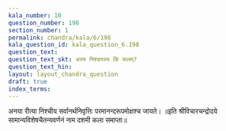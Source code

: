 ```yaml
---
kala_number: 10
question_number: 198
section_number: 1
permalink: chandra/kala/6/198
kala_question_id: kala_question_6.198
question_text: 
question_text_skt: अस्य निश्चयस्य किं फलम्?
question_text_hin: 
layout: layout_chandra_question
draft: true
index_terms:
---
```


<!-- skt-start -->
अनया रीत्या निश्चीय सर्वानर्थनिवृत्तिः परमानन्दरूपमोक्षश्च जायते।
॥इति श्रीविचारचन्द्रोदये सामान्यविशेषचैतन्यवर्णनं नाम दशमी कला समाप्ता॥
<!-- skt-end -->

<!-- eng-start -->
<!-- eng-end -->

